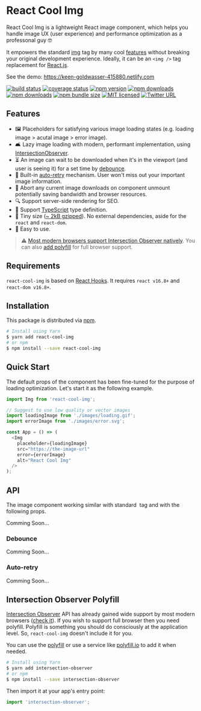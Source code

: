 # React Cool Img

React Cool Img is a lightweight React image component, which helps you handle image UX (user experience) and performance optimization as a professonal guy 🤓

It empowers the standard [img](https://developer.mozilla.org/en-US/docs/Web/HTML/Element/img) tag by many cool [features](#features) without breaking your original development experience. Ideally, it can be an `<img />` tag replacement for [React.js](https://reactjs.org).

See the demo: https://keen-goldwasser-415880.netlify.com

[![build status](https://img.shields.io/travis/wellyshen/react-cool-img/master?style=flat-square)](https://travis-ci.org/wellyshen/react-cool-img)
[![coverage status](https://img.shields.io/coveralls/github/wellyshen/react-cool-img?style=flat-square)](https://coveralls.io/github/wellyshen/react-cool-img?branch=master)
[![npm version](https://img.shields.io/npm/v/react-cool-img?style=flat-square)](https://www.npmjs.com/package/react-cool-img)
[![npm downloads](https://img.shields.io/npm/dm/react-cool-img?style=flat-square)](https://www.npmjs.com/package/react-cool-img)
[![npm downloads](https://img.shields.io/npm/dt/react-cool-img?style=flat-square)](https://www.npmjs.com/package/react-cool-img)
[![npm bundle size](https://img.shields.io/bundlephobia/minzip/react-cool-img?style=flat-square)](https://bundlephobia.com/result?p=react-cool-img)
[![MIT licensed](https://img.shields.io/github/license/wellyshen/react-cool-img?style=flat-square)](https://raw.githubusercontent.com/wellyshen/react-cool-img/master/LICENSE)
[![Twitter URL](https://img.shields.io/twitter/url?style=social&url=https%3A%2F%2Fgithub.com%2Fwellyshen%2Freact-cool-img)](https://twitter.com/intent/tweet?text=With%20@React-Cool-Img,%20my%20web%20app%20becomes%20more%20powerful.%20Thanks,%20@Welly%20Shen%20🤩)

## Features

- 🖼 Placeholders for satisfying various image loading states (e.g. loading image > acutal image > error image).
- 🛋 Lazy image loading with modern, performant implementation, using [IntersectionObserver](https://developer.mozilla.org/en-US/docs/Web/API/Intersection_Observer_API).
- ⏳ An image can wait to be downloaded when it's in the viewport (and user is seeing it) for a set time by [debounce](#debounce).
- 🤖 Built-in [auto-retry](#auto-retry) mechanism. User won't miss out your important image information.
- 🚫 Abort any current image downloads on component unmount potentially saving bandwidth and browser resources.
- 🔍 Support server-side rendering for SEO.
- 📜 Support [TypeScript](https://www.typescriptlang.org) type definition.
- 🦠 Tiny size ([~ 2kB gzipped](https://bundlephobia.com/result?p=react-cool-img)). No external dependencies, aside for the `react` and `react-dom`.
- 🔧 Easy to use.

> ⚠️ [Most modern browsers support Intersection Observer natively](https://caniuse.com/#feat=intersectionobserver). You can also [add polyfill](#intersectionobserver-polyfill) for full browser support.

## Requirements

`react-cool-img` is based on [React Hooks](https://reactjs.org/docs/hooks-intro.html). It requires `react v16.8+` and `react-dom v16.8+`.

## Installation

This package is distributed via [npm](https://www.npmjs.com/package/react-cool-img).

```sh
# Install using Yarn
$ yarn add react-cool-img
# or npm
$ npm install --save react-cool-img
```

## Quick Start

The default props of the component has been fine-tuned for the purpose of loading optimization. Let's start it as the following example.

```javascript
import Img from 'react-cool-img';

// Suggest to use low quality or vector images
import loadingImage from './images/loading.gif';
import errorImage from './images/error.svg';

const App = () => (
  <Img
    placeholder={loadingImage}
    src="https://the-image-url"
    error={errorImage}
    alt="React Cool Img"
  />
);
```

## API

The image component working similar with standard <img /> tag and with the following props.

Comming Soon...

### Debounce

Comming Soon...

### Auto-retry

Comming Soon...

## Intersection Observer Polyfill

[Intersection Observer](https://developer.mozilla.org/en-US/docs/Web/API/Intersection_Observer_API) API has already gained wide support by most modern browsers ([check it](https://caniuse.com/#feat=intersectionobserver)). If you wish to support full browser then you need polyfill. Polyfill is something you should do consciously at the application level. So, `react-cool-img` doesn't include it for you.

You can use the [polyfill](https://www.npmjs.com/package/intersection-observer) or use a service like [polyfill.io](https://polyfill.io/v3) to add it when needed.

```sh
# Install using Yarn
$ yarn add intersection-observer
# or npm
$ npm install --save intersection-observer
```

Then import it at your app's entry point:

```javascript
import 'intersection-observer';
```
